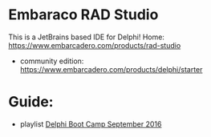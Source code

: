 # Embaraco RAD Studio
This is a JetBrains based IDE for Delphi!
Home: https://www.embarcadero.com/products/rad-studio
- community edition: https://www.embarcadero.com/products/delphi/starter

# Guide:
- playlist [Delphi Boot Camp September 2016](https://www.youtube.com/playlist?list=PLwUPJvR9mZHjDFgI9MlNUhH4I7CScwKm0) 
